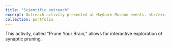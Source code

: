 ```yaml
---
title: "Scientific outreach"
excerpt: Outreach activity presented at Mayborn Museum events. <br/><img src='/images/0.jpg'>
collection: portfolio
---
```


This activity, called "Prune Your Brain," allows for interactive exploration of synaptic pruning.
